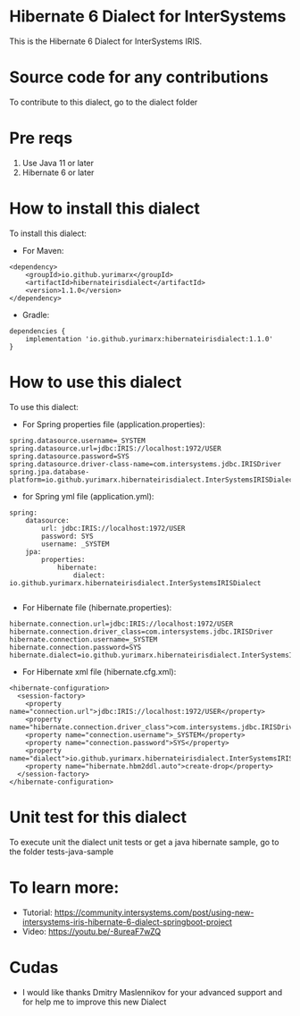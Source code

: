 # Hibernate 6 Dialect for InterSystems
This is the Hibernate 6 Dialect for InterSystems IRIS. 

# Source code for any contributions
To contribute to this dialect, go to the dialect folder

# Pre reqs
1. Use Java 11 or later
2. Hibernate 6 or later

# How to install this dialect
To install this dialect:

- For Maven:

```
<dependency>
    <groupId>io.github.yurimarx</groupId>
    <artifactId>hibernateirisdialect</artifactId>
    <version>1.1.0</version>
</dependency>
```

- Gradle:

```
dependencies {
	implementation 'io.github.yurimarx:hibernateirisdialect:1.1.0'
}
```

# How to use this dialect

To use this dialect:

- For Spring properties file (application.properties):

```
spring.datasource.username=_SYSTEM
spring.datasource.url=jdbc:IRIS://localhost:1972/USER
spring.datasource.password=SYS
spring.datasource.driver-class-name=com.intersystems.jdbc.IRISDriver
spring.jpa.database-platform=io.github.yurimarx.hibernateirisdialect.InterSystemsIRISDialect
```

- for Spring yml file (application.yml):
```
spring:
    datasource:
        url: jdbc:IRIS://localhost:1972/USER
        password: SYS
        username: _SYSTEM
    jpa:
        properties:
            hibernate:
                dialect: io.github.yurimarx.hibernateirisdialect.InterSystemsIRISDialect
        
```

- For Hibernate file (hibernate.properties):

```
hibernate.connection.url=jdbc:IRIS://localhost:1972/USER
hibernate.connection.driver_class=com.intersystems.jdbc.IRISDriver
hibernate.connection.username=_SYSTEM
hibernate.connection.password=SYS
hibernate.dialect=io.github.yurimarx.hibernateirisdialect.InterSystemsIRISDialect
```

- For Hibernate xml file (hibernate.cfg.xml):

```
<hibernate-configuration>      
  <session-factory>
    <property name="connection.url">jdbc:IRIS://localhost:1972/USER</property>
    <property name="hibernate.connection.driver_class">com.intersystems.jdbc.IRISDriver</property>
    <property name="connection.username">_SYSTEM</property>
    <property name="connection.password">SYS</property>
    <property name="dialect">io.github.yurimarx.hibernateirisdialect.InterSystemsIRISDialect</property>
    <property name="hibernate.hbm2ddl.auto">create-drop</property>
  </session-factory>
</hibernate-configuration>
```

# Unit test for this dialect 
To execute unit the dialect unit tests or get a java hibernate sample, go to the folder tests-java-sample


# To learn more: 
- Tutorial: https://community.intersystems.com/post/using-new-intersystems-iris-hibernate-6-dialect-springboot-project
- Video: https://youtu.be/-8ureaF7wZQ

# Cudas
- I would like thanks Dmitry Maslennikov for your advanced support and for help me to improve this new Dialect
